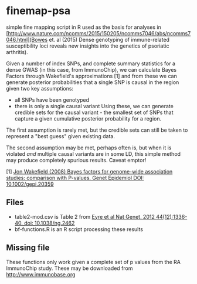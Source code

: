 finemap-psa
===========

simple fine mapping script in R used as the basis for analyses in [http://www.nature.com/ncomms/2015/150205/ncomms7046/abs/ncomms7046.html](Bowes et. al (2015) Dense genotyping of immune-related susceptibility loci reveals new insights into the genetics of psoriatic arthritis).

Given a number of index SNPs, and complete summary statistics for a dense GWAS (in this case, from ImmunoChip), we can calculate Bayes Factors through Wakefield's approximations [1] and from these we can generate posterior probabilities that a single SNP is causal in the region given two key assumptions:
- all SNPs have been genotyped
- there is only a single causal variant
Using these, we can generate credible sets for the causal variant - the smallest set of SNPs that capture a given cumulative posterior probability for a region.

The first assumption is rarely met, but the credible sets can still be taken to represent a "best guess" given existing data.

The second assumption may be met, perhaps often is, but when it is violated *and* multiple causal variants are in some LD, this simple method may produce completely spurious results.  Caveat emptor!

[1] [Jon Wakefield (2008) Bayes factors for genome-wide association studies: comparison with P-values. Genet Epidemiol DOI: 10.1002/gepi.20359](http://www.ncbi.nlm.nih.gov/pubmed/18642345)

Files
-----

- table2-mod.csv is Table 2 from [Eyre et al Nat Genet. 2012 44(12):1336-40. doi: 10.1038/ng.2462](http://www.ncbi.nlm.nih.gov/pubmed/23143596)
- bf-functions.R is an R script processing these results

Missing file
------------

These functions only work given a complete set of p values from the RA ImmunoChip study.  These may be downloaded from http://www.immunobase.org
